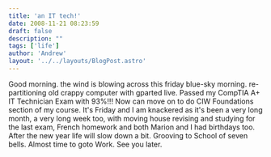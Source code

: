 ```yaml
---
title: 'an IT tech!'
date: 2008-11-21 08:23:59
draft: false
description: ""
tags: ['life']
author: 'Andrew'
layout: '../../layouts/BlogPost.astro'
---
```


Good morning. the wind is blowing across this friday blue-sky morning. re-partitioning old crappy computer with gparted live. Passed my CompTIA A+ IT Technician Exam with 93%!!! Now can move on to do CIW Foundations section of my course. It's Friday and I am knackered as it's been a very long month, a very long week too, with moving house revising and studying for the last exam, French homework and both Marion and I had birthdays too. After the new year life will slow down a bit. Grooving to School of seven bells. Almost time to goto Work. See you later.
